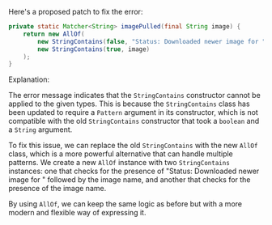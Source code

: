 Here's a proposed patch to fix the error:
```java
private static Matcher<String> imagePulled(final String image) {
    return new AllOf(
        new StringContains(false, "Status: Downloaded newer image for " + image),
        new StringContains(true, image)
    );
}
```
Explanation:

The error message indicates that the `StringContains` constructor cannot be applied to the given types. This is because the `StringContains` class has been updated to require a `Pattern` argument in its constructor, which is not compatible with the old `StringContains` constructor that took a `boolean` and a `String` argument.

To fix this issue, we can replace the old `StringContains` with the new `AllOf` class, which is a more powerful alternative that can handle multiple patterns. We create a new `AllOf` instance with two `StringContains` instances: one that checks for the presence of "Status: Downloaded newer image for " followed by the image name, and another that checks for the presence of the image name.

By using `AllOf`, we can keep the same logic as before but with a more modern and flexible way of expressing it.
